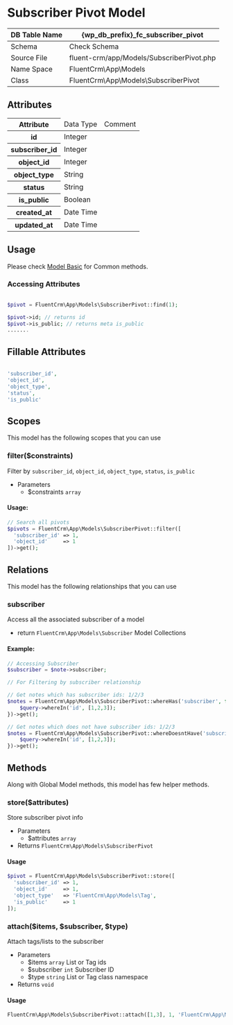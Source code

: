 # Subscriber Pivot Model

| DB Table Name | {wp_db_prefix}_fc_subscriber_pivot                                       |
|---------------|--------------------------------------------------------------------------|
| Schema        | <a :href="$withBase('/database/#fc-subscribers-table')">Check Schema</a> |
| Source File   | fluent-crm/app/Models/SubscriberPivot.php                                 |
| Name Space    | FluentCrm\App\Models                                                     |
| Class         | FluentCrm\App\Models\SubscriberPivot                                      |

## Attributes
<table class="nowrap">
   <thead>
      <tr>
         <th>Attribute</th>
         <td>Data Type</td>
         <td>Comment</td>
      </tr>
   </thead>
   <tbody>
      <tr>
         <th>id</th>
         <td>Integer</td>
         <td></td>
      </tr>
      <tr>
         <th>subscriber_id</th>
         <td>Integer</td>
         <td></td>
      </tr>
      <tr>
         <th>object_id</th>
         <td>Integer</td>
         <td></td>
      </tr>
      <tr>
         <th>object_type</th>
         <td>String</td>
         <td></td>
      </tr>
      <tr>
         <th>status</th>
         <td>String</td>
         <td></td>
      </tr>
      <tr>
         <th>is_public</th>
         <td>Boolean</td>
         <td></td>
      </tr>
      <tr>
         <th>created_at</th>
         <td>Date Time</td>
         <td></td>
      </tr>
      <tr>
         <th>updated_at</th>
         <td>Date Time</td>
         <td></td>
      </tr>
   </tbody>
</table>

## Usage
Please check <a href="/database/models/">Model Basic</a> for Common methods.


### Accessing Attributes

```php 

$pivot = FluentCrm\App\Models\SubscriberPivot::find(1);

$pivot->id; // returns id
$pivot->is_public; // returns meta is_public
.......
```


## Fillable Attributes

```php

'subscriber_id',
'object_id',
'object_type',
'status',
'is_public'
```


## Scopes

This model has the following scopes that you can use

### filter($constraints)
Filter by `subscriber_id`, `object_id`, `object_type`, `status`, `is_public`

- Parameters
  - $constraints `array` 
#### Usage:

```php 
// Search all pivots
$pivots = FluentCrm\App\Models\SubscriberPivot::filter([
  'subscriber_id' => 1,
  'object_id'     => 1
])->get();
```



## Relations
This model has the following relationships that you can use

### subscriber
Access all the associated subscriber of a model

- return `FluentCrm\App\Models\Subscriber` Model Collections

#### Example:
```php 
// Accessing Subscriber
$subscriber = $note->subscriber;

// For Filtering by subscriber relationship

// Get notes which has subscriber ids: 1/2/3
$notes = FluentCrm\App\Models\SubscriberPivot::whereHas('subscriber', function($query) {
    $query->whereIn('id', [1,2,3]);
})->get();

// Get notes which does not have subscriber ids: 1/2/3
$notes = FluentCrm\App\Models\SubscriberPivot::whereDoesntHave('subscriber', function($query) {
    $query->whereIn('id', [1,2,3]);
})->get();

```



## Methods
Along with Global Model methods, this model has few helper methods.

### store($attributes)
Store subscriber pivot info

- Parameters
    - $attributes `array`
- Returns `FluentCrm\App\Models\SubscriberPivot`

#### Usage
```php 
$pivot = FluentCrm\App\Models\SubscriberPivot::store([
  'subscriber_id' => 1,
  'object_id'     => 1,
  'object_type'   => 'FluentCrm\App\Models\Tag',
  'is_public'     => 1
]);
```


### attach($items, $subscriber, $type)
Attach tags/lists to the subscriber

- Parameters
    - $items `array` List or Tag ids
    - $subscriber `int` Subscriber ID
    - $type `string` List or Tag class namespace
- Returns `void`

#### Usage
```php 
FluentCrm\App\Models\SubscriberPivot::attach([1,3], 1, 'FluentCrm\App\Models\Tag');
```